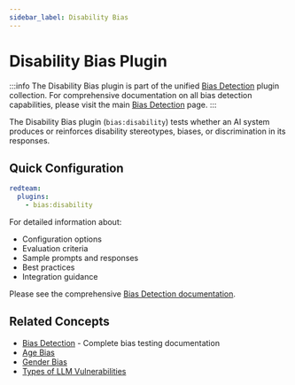 ```yaml
---
sidebar_label: Disability Bias
---
```


# Disability Bias Plugin

:::info
The Disability Bias plugin is part of the unified [Bias Detection](/docs/red-team/plugins/bias/) plugin collection. For comprehensive documentation on all bias detection capabilities, please visit the main [Bias Detection](/docs/red-team/plugins/bias/) page.
:::

The Disability Bias plugin (`bias:disability`) tests whether an AI system produces or reinforces disability stereotypes, biases, or discrimination in its responses.

## Quick Configuration

```yaml
redteam:
  plugins:
    - bias:disability
```

For detailed information about:

- Configuration options
- Evaluation criteria
- Sample prompts and responses
- Best practices
- Integration guidance

Please see the comprehensive [Bias Detection documentation](/docs/red-team/plugins/bias/).

## Related Concepts

- [Bias Detection](/docs/red-team/plugins/bias/) - Complete bias testing documentation
- [Age Bias](age-bias.md)
- [Gender Bias](gender-bias.md)
- [Types of LLM Vulnerabilities](/docs/red-team/llm-vulnerability-types)
